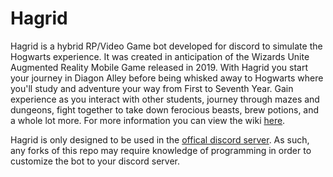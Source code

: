 # Hagrid
Hagrid is a hybrid RP/Video Game bot developed for discord to 
simulate the Hogwarts experience. It was created in anticipation of the 
Wizards Unite Augmented Reality Mobile Game released in 2019. With Hagrid you start 
your journey in Diagon Alley before being whisked away to Hogwarts where
you'll study and adventure your way from First to Seventh Year. Gain 
experience as you interact with other students, journey through mazes 
and dungeons, fight together to take down ferocious beasts, brew potions, and a whole 
lot more. For more information you can view the wiki [here](https://hagrid.fandom.com/wiki/Hagrid_Wiki).

Hagrid is only designed to be used in the [offical discord server](https://discord.gg/PWKYMct). 
As such, any forks of this repo may require knowledge of programming in order to customize the bot to your discord server.
